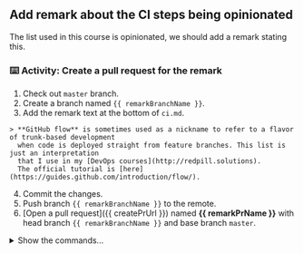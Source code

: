 ## Add remark about the CI steps being opinionated

The list used in this course is opinionated, we should add a remark stating this.


### ⌨️ Activity: Create a pull request for the remark

1. Check out `master` branch.
2. Create a branch named `{{ remarkBranchName }}`.
3. Add the remark text at the bottom of `ci.md`.
  ```
  > **GitHub flow** is sometimes used as a nickname to refer to a flavor of trunk-based development  
    when code is deployed straight from feature branches. This list is just an interpretation  
    that I use in my [DevOps courses](http://redpill.solutions).  
    The official tutorial is [here](https://guides.github.com/introduction/flow/).
  ```
4. Commit the changes.
5. Push branch `{{ remarkBranchName }}` to the remote.
6. [Open a pull request]({{ createPrUrl }}) named **{{ remarkPrName }}** with head branch `{{ remarkBranchName }}` and base branch `master`.

<details><summary>Show the commands...</summary>

```bash
# Check out master branch. Create a branch named {{ remarkBranchName }}.
git checkout master

# Create a branch named bugfix-remark.
git checkout -b {{ remarkBranchName }}

# Add the remark text at the bottom of ci.md.

# Commit the changes
git add ci.md
git commit -m "Add remark about the list being opinionated"

# Push branch {{ remarkBranchName }} to the remote.
git push --set-upstream origin {{ remarkBranchName }}

# Open a pull request using GitHub UI as described above
```
</details>
